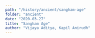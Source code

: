 ```yaml
---
path: "/history/ancient/sangham-age"
folder: "ancient"
date: "2020-03-27"
title: "Sangham Age"
author: "Vijaya Aditya, Kapil Anirudh"
---
```




